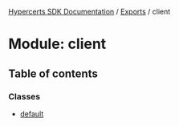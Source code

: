 [Hypercerts SDK Documentation](../README.md) / [Exports](../modules.md) / client

# Module: client

## Table of contents

### Classes

- [default](../classes/client.default.md)
